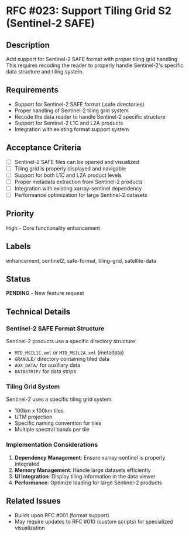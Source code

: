 # RFC #023: Support Tiling Grid S2 (Sentinel-2 SAFE)

## Description

Add support for Sentinel-2 SAFE format with proper tiling grid handling. This requires recoding the reader to properly handle Sentinel-2's specific data structure and tiling system.

## Requirements

- Support for Sentinel-2 SAFE format (.safe directories)
- Proper handling of Sentinel-2 tiling grid system
- Recode the data reader to handle Sentinel-2 specific structure
- Support for Sentinel-2 L1C and L2A products
- Integration with existing format support system

## Acceptance Criteria

- [ ] Sentinel-2 SAFE files can be opened and visualized
- [ ] Tiling grid is properly displayed and navigable
- [ ] Support for both L1C and L2A product levels
- [ ] Proper metadata extraction from Sentinel-2 products
- [ ] Integration with existing xarray-sentinel dependency
- [ ] Performance optimization for large Sentinel-2 datasets

## Priority

High - Core functionality enhancement

## Labels

enhancement, sentinel2, safe-format, tiling-grid, satellite-data

## Status

**PENDING** - New feature request

## Technical Details

### Sentinel-2 SAFE Format Structure

Sentinel-2 products use a specific directory structure:

- `MTD_MSIL1C.xml` or `MTD_MSIL2A.xml` (metadata)
- `GRANULE/` directory containing tiled data
- `AUX_DATA/` for auxiliary data
- `DATASTRIP/` for data strips

### Tiling Grid System

Sentinel-2 uses a specific tiling grid system:

- 100km x 100km tiles
- UTM projection
- Specific naming convention for tiles
- Multiple spectral bands per tile

### Implementation Considerations

1. **Dependency Management**: Ensure xarray-sentinel is properly integrated
2. **Memory Management**: Handle large datasets efficiently
3. **UI Integration**: Display tiling information in the data viewer
4. **Performance**: Optimize loading for large Sentinel-2 products

## Related Issues

- Builds upon RFC #001 (format support)
- May require updates to RFC #010 (custom scripts) for specialized visualization
